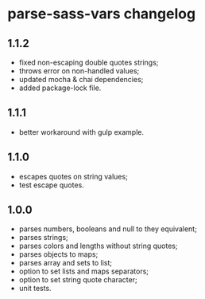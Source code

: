 # parse-sass-vars changelog

## 1.1.2
- fixed non-escaping double quotes strings;
- throws error on non-handled values;
- updated mocha & chai dependencies;
- added package-lock file.

## 1.1.1
- better workaround with gulp example.

## 1.1.0
- escapes quotes on string values;
- test escape quotes.

## 1.0.0
- parses numbers, booleans and null to they equivalent;
- parses strings;
- parses colors and lengths without string quotes;
- parses objects to maps;
- parses array and sets to list;
- option to set lists and maps separators;
- option to set string quote character;
- unit tests.
